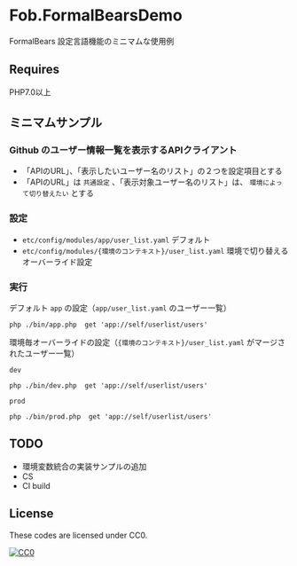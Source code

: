 # Fob.FormalBearsDemo

FormalBears 設定言語機能のミニマムな使用例

## Requires

PHP7.0以上

## ミニマムサンプル

### Github のユーザー情報一覧を表示するAPIクライアント

- 「APIのURL」、「表示したいユーザー名のリスト」の２つを設定項目とする
- 「APIのURL」は `共通設定` 、「表示対象ユーザー名のリスト」は、 `環境によって切り替えたい` とする

### 設定

- `etc/config/modules/app/user_list.yaml` デフォルト
- `etc/config/modules/{環境のコンテキスト}/user_list.yaml` 環境で切り替えるオーバーライド設定

### 実行

デフォルト `app` の設定（`app/user_list.yaml` のユーザー一覧）

```
php ./bin/app.php  get 'app://self/userlist/users' 
```

環境毎オーバーライドの設定（`{環境のコンテキスト}/user_list.yaml` がマージされたユーザー一覧）

`dev` 

```
php ./bin/dev.php  get 'app://self/userlist/users' 
```

`prod` 

```
php ./bin/prod.php  get 'app://self/userlist/users' 
```

## TODO

- 環境変数統合の実装サンプルの追加
- CS
- CI build

## License

These codes are licensed under CC0.

[![CC0](http://i.creativecommons.org/p/zero/1.0/88x31.png "CC0")](http://creativecommons.org/publicdomain/zero/1.0/deed.ja)
